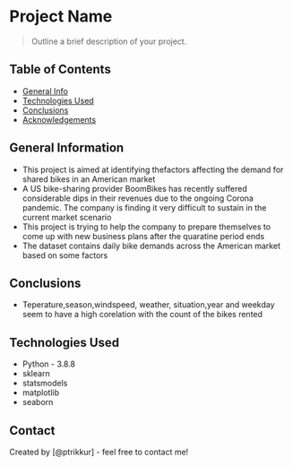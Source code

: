 # Project Name
> Outline a brief description of your project.


## Table of Contents
* [General Info](#general-information)
* [Technologies Used](#technologies-used)
* [Conclusions](#conclusions)
* [Acknowledgements](#acknowledgements)

<!-- You can include any other section that is pertinent to your problem -->

## General Information
- This project is aimed at identifying thefactors affecting the demand for shared bikes in an American market 
- A US bike-sharing provider BoomBikes has recently suffered considerable dips in their revenues due to the ongoing Corona pandemic. The company is finding it very difficult to sustain in the current market scenario
- This project is trying to help the company to prepare themselves to come up with new business plans after the quaratine period ends
- The dataset contains daily bike demands across the American market based on some factors


## Conclusions
- Teperature,season,windspeed, weather, situation,year and weekday seem to have a high corelation with the count of the bikes rented




## Technologies Used
- Python - 3.8.8
- sklearn
- statsmodels
- matplotlib
- seaborn 





## Contact
Created by [@ptrikkur] - feel free to contact me!


